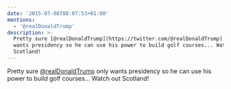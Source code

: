 ```yaml
---
date: '2015-07-08T08:07:53+01:00'
mentions:
  - '@realDonaldTrump'
description: >-
  Pretty sure [@realDonaldTrump](https://twitter.com/@realDonaldTrump) only
  wants presidency so he can use his power to build golf courses... Watch out
  Scotland!
---
```

Pretty sure [@realDonaldTrump](https://twitter.com/@realDonaldTrump) only wants presidency so he can use his power to build golf courses... Watch out Scotland!
